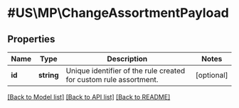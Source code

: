# #US\MP\ChangeAssortmentPayload

## Properties

Name | Type | Description | Notes
------------ | ------------- | ------------- | -------------
**id** | **string** | Unique identifier of the rule created for custom rule assortment. | [optional]


[[Back to Model list]](../) [[Back to API list]](../../Api/US/MP) [[Back to README]](../../README.md)
